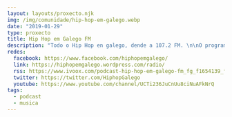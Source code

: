 ```yaml
---
layout: layouts/proxecto.njk
img: /img/comunidade/hip-hop-em-galego.webp
date: "2019-01-29"
type: proxecto
title: Hip Hop em Galego FM
description: "Todo o Hip Hop en galego, dende a 107.2 FM. \n\nO programa de radio do proxecto **Hip Hop em Galego**."
redes:
  facebook: https://www.facebook.com/hiphopemgalego/
  link: https://hiphopemgalego.wordpress.com/radio/
  rss: https://www.ivoox.com/podcast-hip-hop-em-galego-fm_fg_f1654139_filtro_1.xml
  twitter: https://twitter.com/HiphopGalego
  youtube: https://www.youtube.com/channel/UCTi236JuCnUu8ciNuAFkNrQ
tags:
  - podcast
  - musica
---
```

